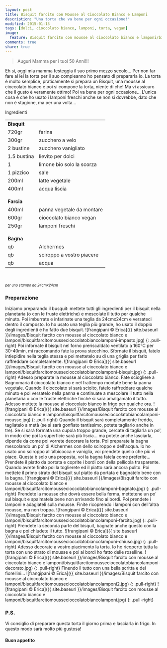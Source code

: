 ```yaml
---
layout: post
title: Bisquit farcito con Mousse al Cioccolato Bianco e Lamponi
description: "Una torta che va bene per ogni occasione!"
modified: 2015-01-13
tags: [dolci, cioccolato bianco, lamponi, torta, vegan]
image:
  feature: Bisquit farcito con mousse al cioccolato bianco e lamponi/bisquitfarcitomoussecioccolatobiancolamponi-header.jpg
comments: true
share: true
---
```


> Auguri Mamma per i tuoi 50 Anni!!!

Eh si, oggi mia mamma festeggia il suo primo mezzo secolo... Per non far fare al lei la torta per il suo compleanno ho pensato di prepararla io. La torta è molto semplice, praticamente si prepara un Bisquit, una mousse al cioccolato bianco e poi si compone la torta, niente di che! Ma vi assicuro che il gusto è veramente ottimo! Poi va bene per ogni occasione... L'unica cosa è che ho usato i lamponi freschi anche se non si dovrebbe, dato che non è stagione, ma per una volta...


<div class="ingredients">
  <div class="ingredients-title">Ingredienti</div>
  <table>
    <tbody>
      <tr>
        <td colspan="2"><b>Bisquit</b></td>
      </tr>
      <tr>
        <td>720gr</td>
        <td>farina</td>
      </tr>
      <tr>
        <td>300gr</td>
        <td>zucchero a velo</td>
      </tr>
      <tr>
        <td>2 bustine</td>
        <td>zucchero vanigliato</td>
      </tr>
      <tr>
        <td>1.5 bustina</td>
        <td>lievito per dolci</td>
      </tr>
      <tr>
        <td>1</td>
        <td>limone bio solo la scorza</td>
      </tr>
      <tr>
        <td>1 pizzico</td>
        <td>sale</td>
      </tr>
      <tr>
        <td>200ml</td>
        <td>latte vegetale</td>
      </tr>
      <tr>
        <td>400ml</td>
        <td>acqua liscia</td>
      </tr>
      <tr style="height: 15px;"></tr>
      <tr>          
        <td colspan="2"><b>Farcia</b></td>
      </tr>
      <tr>
        <td>400ml</td>
        <td>panna vegetale da montare</td>
      </tr>
      <tr>      
        <td>600gr</td>
        <td>cioccolato bianco vegan</td>
      </tr>
      <tr>      
        <td>250gr</td>
        <td>lamponi freschi</td>     
      </tr>
      <tr style="height: 15px;"></tr>
      <tr>          
        <td colspan="2"><b>Bagna</b></td>
      </tr>
      <tr>
        <td>qb</td>
        <td>Alchermes</td>
      </tr>
      <tr>      
        <td>qb</td>
        <td>sciroppo a vostro piacere</td>
      </tr>
      <tr>      
        <td>qb</td>
        <td>acqua</td>
      </tr>
    </tbody>
  </table>
  <br></br>
  <i class="pull-right" style="font-size: 80%;">per uno stampo da 24cmx24cm</i>
</div>


<h3>
  <font color="grey">
    <i class="icon-cogs"></i>
  </font> Preparazione
</h3>

Iniziamo preparando il busquit: mettete tutti gli ingredienti per il bisquit nella planetaria (o con le fruste elettriche) e mescolate il tutto per qualche minuto. Poi imburrate e infarinate una teglia da 24cmx24cm e versateci dentro il composto. Io ho usato una teglia più grande, ho usato il doppio degli ingredienti e ho fatto due bisquit.
![frangipani © Erica]({{ site.baseurl }}/images/Bisquit farcito con mousse al cioccolato bianco e lamponi/bisquitfarcitomoussecioccolatobiancolamponi-impasto.jpg)
{: .pull-right}
Poi infornate il bisquit nel forno preriscaldato ventilato a 160°C per 30-40min, mi raccomando fate la prova stecchino. Sfornate il bisquit, fatelo intiepidire nella teglia stessa e poi mettetelo su di una griglia per farlo raffreddare completamente.
![frangipani © Erica]({{ site.baseurl }}/images/Bisquit farcito con mousse al cioccolato bianco e lamponi/bisquitfarcitomoussecioccolatobiancolamponi-bisquit.jpg)
{: .pull-right}
Adesso preparate la mousse al cioccolato bianco. Fate sciogliere a Bagnomaria il cioccolato bianco e nel frattempo montate bene la panna vegetale. Quando il cioccolato si sarà sciolto, fatelo raffreddare qualche minuto e poi versatelo nella panna e continuate a mescolare il tutto nella planetaria o con le fruste elettriche finché si sarà amalgamato il tutto. Adesso mettete la mousse al cioccolato bianco in frigo per qualche ora.
![frangipani © Erica]({{ site.baseurl }}/images/Bisquit farcito con mousse al cioccolato bianco e lamponi/bisquitfarcitomoussecioccolatobiancolamponi-mousse.jpg)
{: .pull-right}
Quando il bisquit sarà completamente freddo, tagliatelo a metà (se si sarà gonfiato tantissimo, potete tagliarlo anche in tre). Se si sarà formata una cupola troppo grande, cercate di tagliarla un po', in modo che poi la superficie sarà più liscia... ma potete anche lasciarla, dipende da come poi vorrete decorare la torta.
Poi preparate la bagna mescolando un po' di Alchermes con dello sciroppo e dell'acqua. Io ho usato uno sciroppo all'albicocca e vaniglia, voi prendete quello che più vi piace. Questa è solo una proposta, voi la bagna fatela come preferite... Prendete il piatto da portata e coprite i bordi con della pellicola trasparente. Quando avrete finito poi la toglierete ed il piatto sarà ancora pulito. Poi mettete il primo strato del bisquit sul piatto da portata e bagnatelo bene con la bagna.
![frangipani © Erica]({{ site.baseurl }}/images/Bisquit farcito con mousse al cioccolato bianco e lamponi/bisquitfarcitomoussecioccolatobiancolamponi-bagnato.jpg)
{: .pull-right}
Prendete la mousse che dovrà essere bella ferma, mettetene un po' sul bisquit e spalmatela bene non arrivando fino ai bordi. Poi prendete i lamponi e adagiateli sulla mousse. Finite ricoprendo i lamponi con dell'altra mousse, ma non troppa.
![frangipani © Erica]({{ site.baseurl }}/images/Bisquit farcito con mousse al cioccolato bianco e lamponi/bisquitfarcitomoussecioccolatobiancolamponi-farcito.jpg)
{: .pull-right}
Prendete la seconda parte del bisquit, bagnate anche questo con la bagna e poi chiudete il tutto.
![frangipani © Erica]({{ site.baseurl }}/images/Bisquit farcito con mousse al cioccolato bianco e lamponi/bisquitfarcitomoussecioccolatobiancolamponi-chiuso.jpg)
{: .pull-right}
Adesso decorate a vostro piacimento la torta. Io ho ricoperto tutta la torta con uno strato di mousse e poi ai bordi ho fatto delle roselline.
![frangipani © Erica]({{ site.baseurl }}/images/Bisquit farcito con mousse al cioccolato bianco e lamponi/bisquitfarcitomoussecioccolatobiancolamponi-decorato.jpg)
{: .pull-right}
Finendo il tutto con una bella scritta e dei fiorellini...
![frangipani © Erica]({{ site.baseurl }}/images/Bisquit farcito con mousse al cioccolato bianco e lamponi/bisquitfarcitomoussecioccolatobiancolamponi2.jpg)
{: .pull-right}
![frangipani © Erica]({{ site.baseurl }}/images/Bisquit farcito con mousse al cioccolato bianco e lamponi/bisquitfarcitomoussecioccolatobiancolamponi.jpg)
{: .pull-right}

<h3>
  <font color="#FFCC00">
    <i class="icon-lightbulb"></i>
  </font> P.S.
</h3>

Vi consiglio di preparare questa torta il giorno prima e lasciarla in frigo. In questo modo sarà molto più gustosa!

<h4>Buon appetito
  <font color="red">
    <i class="icon-smile"></i>
  </font>
</h4>
